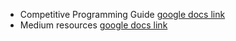 <!-- # Competitive-Programming-A-Complete-Guide -->

- Competitive Programming Guide [google docs link](https://docs.google.com/document/d/1x8Ow0lpR6e6ERaWymcqeWat4jV8HSClk9it5c-KH3j8/edit#)
- Medium resources [google docs link](https://docs.google.com/document/d/11W3xlhBLXUR3g-6oQK9YYtZ-ZXbdeQnYqAcKxwx-DdA/edit#)

